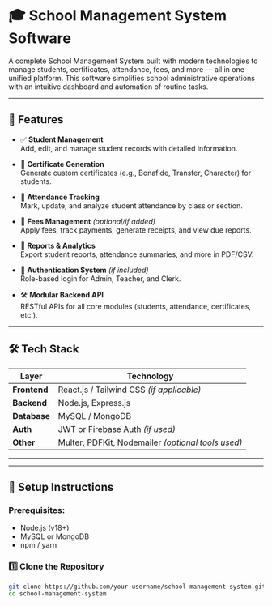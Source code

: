 # 🎓 School Management System Software

A complete School Management System built with modern technologies to manage students, certificates, attendance, fees, and more — all in one unified platform. This software simplifies school administrative operations with an intuitive dashboard and automation of routine tasks.

---

## 🚀 Features

- ✅ **Student Management**  
  Add, edit, and manage student records with detailed information.

- 📝 **Certificate Generation**  
  Generate custom certificates (e.g., Bonafide, Transfer, Character) for students.

- 📆 **Attendance Tracking**  
  Mark, update, and analyze student attendance by class or section.

- 💸 **Fees Management** *(optional/if added)*  
  Apply fees, track payments, generate receipts, and view due reports.

- 📜 **Reports & Analytics**  
  Export student reports, attendance summaries, and more in PDF/CSV.

- 🔐 **Authentication System** *(if included)*  
  Role-based login for Admin, Teacher, and Clerk.

- 🛠️ **Modular Backend API**  
  RESTful APIs for all core modules (students, attendance, certificates, etc.).

---

## 🛠️ Tech Stack

| Layer        | Technology          |
| ------------ | ------------------- |
| **Frontend** | React.js / Tailwind CSS *(if applicable)* |
| **Backend**  | Node.js, Express.js |
| **Database** | MySQL / MongoDB     |
| **Auth**     | JWT or Firebase Auth *(if used)* |
| **Other**    | Multer, PDFKit, Nodemailer *(optional tools used)* |

---

---

## 🧪 Setup Instructions

### Prerequisites:
- Node.js (v18+)
- MySQL or MongoDB
- npm / yarn

### 1️⃣ Clone the Repository
```bash
git clone https://github.com/your-username/school-management-system.git
cd school-management-system


